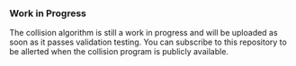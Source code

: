 ### Work in Progress
The collision algorithm is still a work in progress and will be uploaded as soon as it passes validation testing. You can subscribe to this repository to be allerted when the collision program is publicly available.
